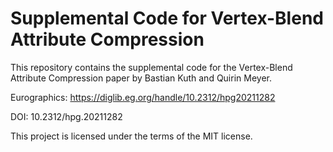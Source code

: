 # Supplemental Code for Vertex-Blend Attribute Compression

This repository contains the supplemental code for the Vertex-Blend Attribute Compression paper by Bastian Kuth and Quirin Meyer. 

Eurographics: https://diglib.eg.org/handle/10.2312/hpg20211282

DOI: 10.2312/hpg.20211282

This project is licensed under the terms of the MIT license.